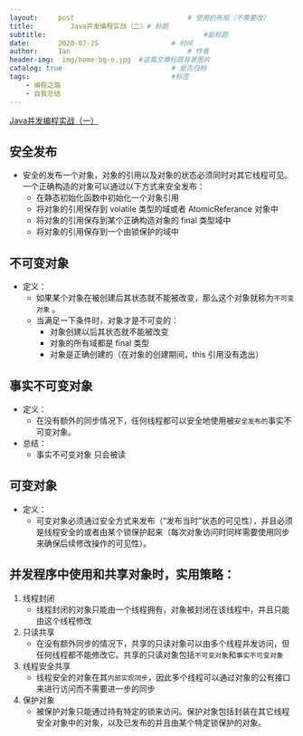 ```yaml
---
layout:     post             				# 使用的布局（不需要改）
title:         Java并发编程实战（二）# 标题 
subtitle:    					  				#副标题
date:       2020-07-25 					# 时间
author:     Ian                  			# 作者
header-img:  img/home-bg-o.jpg	#这篇文章标题背景图片
catalog: true                        	# 是否归档
tags:                              		#标签
    - 编程之路
    - 自我总结
---
```




[Java并发编程实战（一）](http://uniquezhangqi.top/2018/06/17/%E7%BC%96%E7%A8%8B%E4%B9%8B%E8%B7%AF-%E8%87%AA%E6%88%91%E6%80%BB%E7%BB%93Java%E5%B9%B6%E5%8F%91%E7%BC%96%E7%A8%8B%E5%9F%BA%E7%A1%80%E7%AF%87-%E4%B8%80/)


## 安全发布

- 安全的发布一个对象，对象的引用以及对象的状态必须同时对其它线程可见。一个正确构造的对象可以通过以下方式来安全发布：
	- 在静态初始化函数中初始化一个对象引用
	- 将对象的引用保存到 volatile 类型的域或者 AtomicReferance 对象中
	- 将对象的引用保存到某个正确构造对象的 final 类型域中
	- 将对象的引用保存到一个由锁保护的域中

## 不可变对象

- 定义：
	- 如果某个对象在被创建后其状态就不能被改变，那么这个对象就称为`不可变对象` 。
	- 当满足一下条件时，对象才是不可变的：
		- 对象创建以后其状态就不能被改变
		- 对象的所有域都是 final 类型
		- 对象是正确创建的（在对象的创建期间，this 引用没有逸出）

## 事实不可变对象

- 定义：
	- 在没有额外的同步情况下，任何线程都可以安全地使用被`安全发布的`事实不可变对象。
- 总结：
	- 事实不可变对象 只会被读

## 可变对象

- 定义：
	- 可变对象必须通过安全方式来发布（“发布当时”状态的可见性），并且必须是线程安全的或者由某个锁保护起来（每次对象访问时同样需要使用同步来确保后续修改操作的可见性）。


## 并发程序中使用和共享对象时，实用策略：
1. 线程封闭
	- 线程封闭的对象只能由一个线程拥有，对象被封闭在该线程中，并且只能由这个线程修改
2. 只读共享
	- 在没有额外同步的情况下，共享的只读对象可以由多个线程并发访问，但任何线程都不能修改它。共享的只读对象包括`不可变对象`和`事实不可变对象`
3. 线程安全共享
	- 线程安全的对象在其`内部实现同步`，因此多个线程可以通过对象的公有接口来进行访问而不需要进一步的同步
4. 保护对象
	- 被保护对象只能通过持有特定的锁来访问。保护对象包括封装在其它线程安全对象中的对象，以及已发布的并且由某个特定锁保护的对象。